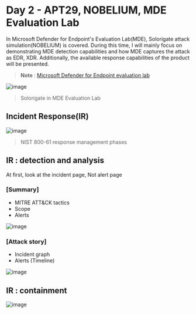 # Day 2 - APT29, NOBELIUM, MDE Evaluation Lab
In Microsoft Defender for Endpoint's Evaluation Lab(MDE), Solorigate attack simulation(NOBELIUM) is covered. During this time, I will mainly focus on demonstrating MDE detection capabilities and how MDE captures the attack as EDR, XDR. Additionally, the available response capabilities of the product will be presented.
> **Note** : [Microsoft Defender for Endpoint evaluation lab](https://learn.microsoft.com/en-us/microsoft-365/security/defender-endpoint/evaluation-lab?view=o365-worldwid)

![image](https://user-images.githubusercontent.com/120234772/231689408-6805a007-69c2-46db-a834-f11e7a5d1870.png)
> Solorigate in MDE Evaluation Lab

## Incident Response(IR)
![image](https://user-images.githubusercontent.com/120234772/230063443-8b3f59d1-d3b5-4e69-b667-c7b8e7c2ea21.png)
> NIST 800-61 response management phases

## IR : detection and analysis
At first, look at the incident page, Not alert page
### [Summary]
- MITRE ATT&CK tactics
- Scope
- Alerts

![image](https://user-images.githubusercontent.com/120234772/231690987-4217eeac-d14d-4010-9f41-9fb1dcf3e753.png)

### [Attack story]
- Incident graph
- Alerts (Timeline)

![image](https://user-images.githubusercontent.com/120234772/231691509-6e35beeb-38f2-4925-bb21-3317bfcc8a42.png)


## IR : containment
![image](https://user-images.githubusercontent.com/120234772/231694802-1e1d1255-5436-4535-9853-052a2f7a0826.png)
